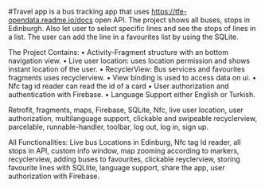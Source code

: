 #Travel app is a bus tracking app that uses https://tfe-opendata.readme.io/docs open API. The project shows all buses, stops in Edinburgh. Also let user to select specific lines and see the stops of lines in a list. The user can add the line in a favourites list by using the SQLite.

The Project Contains:
•	Activity-Fragment structure with an bottom navigation view.
•	Live user location: uses location permission and shows instant location of the user.
•	RecyclerView: Bus services and favourites fragments uses recyclerview.
•	View binding is used to access data on ui.
•	Nfc tag id reader can read the id of a card
•	User authorization and authentication with Firebase.
•	Language Support either English or Turkish.

Retrofit, fragments, maps, Firebase, SQLite, Nfc, live user location, user authorization, multilanguage support, clickable and swipeable recyclerview, parcelable, runnable-handler, toolbar, log out, log in, sign up.

All Functionalities:
Live bus Locations in Edinburg, Nfc tag Id reader, all stops in API, custom info window, map zooming according to markers, recyclerview, adding buses to favourites, clickable reyclerview, storing favourite lines with SQLlite, language support, share the app, user authorization with Firebase.
